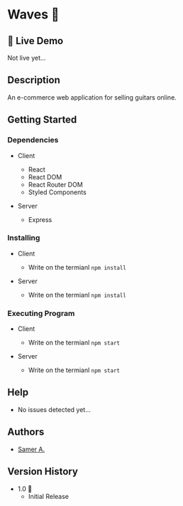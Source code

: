 # Waves 🚀

## 🔴 Live Demo

Not live yet...

## Description

An e-commerce web application for selling guitars online.

## Getting Started

### Dependencies

- Client

  - React
  - React DOM
  - React Router DOM
  - Styled Components

- Server
  - Express

### Installing

- Client

  - Write on the termianl `npm install`

- Server
  - Write on the termianl `npm install`

### Executing Program

- Client

  - Write on the termianl `npm start`

- Server
  - Write on the termianl `npm start`

## Help

- No issues detected yet...

## Authors

- [Samer A.](https://cleversamer.web.app/)

## Version History

- 1.0 🚀
  - Initial Release
